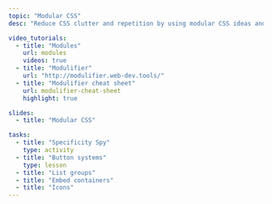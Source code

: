 ```yaml
---
topic: "Modular CSS"
desc: "Reduce CSS clutter and repetition by using modular CSS ideas and pre-built components."

video_tutorials:
  - title: "Modules"
    url: modules
    videos: true
  - title: "Modulifier"
    url: "http://modulifier.web-dev.tools/"
  - title: "Modulifier cheat sheet"
    url: modulifier-cheat-sheet
    highlight: true

slides:
  - title: "Modular CSS"

tasks:
  - title: "Specificity Spy"
    type: activity
  - title: "Button systems"
    type: lesson
  - title: "List groups"
  - title: "Embed containers"
  - title: "Icons"
---
```

